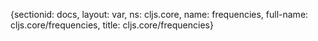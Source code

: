 {sectionid: docs, layout: var, ns: cljs.core, name: frequencies, full-name: cljs.core/frequencies,
  title: cljs.core/frequencies}
